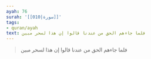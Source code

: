 ```yaml
---
ayah: 76
surah: '[[010|سورة]]'
tags:
- quran/ayah
text: فلما جاءهم الحق من عندنا قالوا إن هذا لسحر مبين
---
```

> فلما جاءهم الحق من عندنا قالوا إن هذا لسحر مبين
